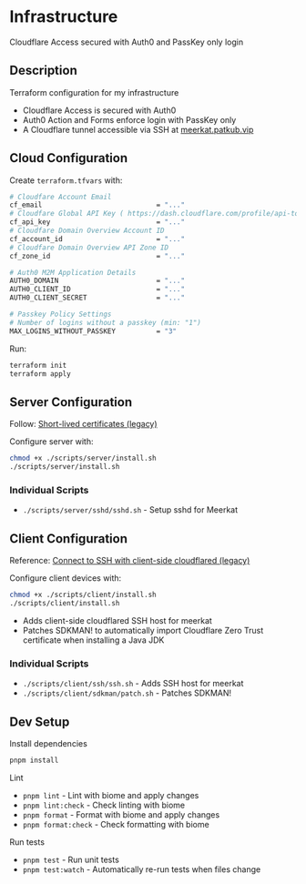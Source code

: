 # Infrastructure

Cloudflare Access secured with Auth0 and PassKey only login

## Description

Terraform configuration for my infrastructure
- Cloudflare Access is secured with Auth0
- Auth0 Action and Forms enforce login with PassKey only
- A Cloudflare tunnel accessible via SSH at [meerkat.patkub.vip](https://meerkat.patkub.vip/)

## Cloud Configuration

Create `terraform.tfvars` with:

```bash
# Cloudfare Account Email
cf_email                            = "..."
# Cloudfare Global API Key ( https://dash.cloudflare.com/profile/api-tokens )
cf_api_key                          = "..."
# Cloudfare Domain Overview Account ID
cf_account_id                       = "..."
# Cloudfare Domain Overview API Zone ID
cf_zone_id                          = "..."

# Auth0 M2M Application Details
AUTH0_DOMAIN                        = "..."
AUTH0_CLIENT_ID                     = "..."
AUTH0_CLIENT_SECRET                 = "..."

# Passkey Policy Settings
# Number of logins without a passkey (min: "1")
MAX_LOGINS_WITHOUT_PASSKEY          = "3"
```

Run:

```bash
terraform init
terraform apply
```

## Server Configuration

Follow: [Short-lived certificates (legacy)](https://developers.cloudflare.com/cloudflare-one/access-controls/applications/non-http/short-lived-certificates-legacy/)

Configure server with:

```bash
chmod +x ./scripts/server/install.sh
./scripts/server/install.sh
```

### Individual Scripts
- `./scripts/server/sshd/sshd.sh` - Setup sshd for Meerkat


## Client Configuration

Reference: [Connect to SSH with client-side cloudflared (legacy)](https://developers.cloudflare.com/cloudflare-one/networks/connectors/cloudflare-tunnel/use-cases/ssh/ssh-cloudflared-authentication/)


Configure client devices with:

```bash
chmod +x ./scripts/client/install.sh
./scripts/client/install.sh
```

- Adds client-side cloudflared SSH host for meerkat
- Patches SDKMAN! to automatically import Cloudflare Zero Trust certificate when installing a Java JDK

### Individual Scripts
- `./scripts/client/ssh/ssh.sh` - Adds SSH host for meerkat
- `./scripts/client/sdkman/patch.sh` - Patches SDKMAN!

## Dev Setup

Install dependencies

```bash
pnpm install
```

Lint
- `pnpm lint` - Lint with biome and apply changes
- `pnpm lint:check` - Check linting with biome
- `pnpm format` - Format with biome and apply changes
- `pnpm format:check` - Check formatting with biome

Run tests
- `pnpm test` - Run unit tests
- `pnpm test:watch` - Automatically re-run tests when files change

